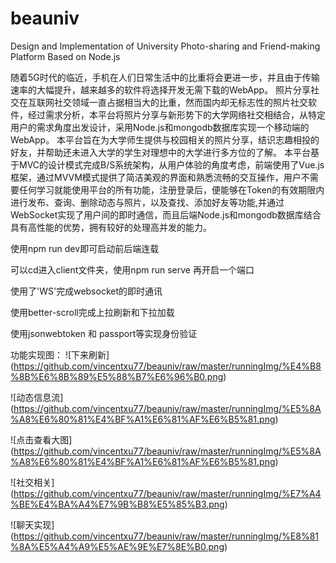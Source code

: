 # beauniv
Design and Implementation of University       Photo-sharing and Friend-making           Platform Based on Node.js

随着5G时代的临近，手机在人们日常生活中的比重将会更进一步，并且由于传输速率的大幅提升，越来越多的软件将选择开发无需下载的WebApp。
照片分享社交在互联网社交领域一直占据相当大的比重，然而国内却无标志性的照片社交软件，经过需求分析，本平台将照片分享与新形势下的大学网络社交相结合，从特定用户的需求角度出发设计，采用Node.js和mongodb数据库实现一个移动端的WebApp。
本平台旨在为大学师生提供与校园相关的照片分享，结识志趣相投的好友，并帮助还未进入大学的学生对理想中的大学进行多方位的了解。
本平台基于MVC的设计模式完成B/S系统架构，从用户体验的角度考虑，前端使用了Vue.js框架，通过MVVM模式提供了简洁美观的界面和熟悉流畅的交互操作，用户不需要任何学习就能使用平台的所有功能，注册登录后，便能够在Token的有效期限内进行发布、查询、删除动态与照片，以及查找、添加好友等功能,并通过WebSocket实现了用户间的即时通信，而且后端Node.js和mongodb数据库结合具有高性能的优势，拥有较好的处理高并发的能力。

使用npm run dev即可启动前后端连载

可以cd进入client文件夹，使用npm run serve 再开启一个端口

使用了'WS'完成websocket的即时通讯

使用better-scroll完成上拉刷新和下拉加载

使用jsonwebtoken 和 passport等实现身份验证

功能实现图：
![下来刷新]
(https://github.com/vincentxu77/beauniv/raw/master/runningImg/%E4%B8%8B%E6%8B%89%E5%88%B7%E6%96%B0.png)

![动态信息流]
(https://github.com/vincentxu77/beauniv/raw/master/runningImg/%E5%8A%A8%E6%80%81%E4%BF%A1%E6%81%AF%E6%B5%81.png)

![点击查看大图]
(https://github.com/vincentxu77/beauniv/raw/master/runningImg/%E5%8A%A8%E6%80%81%E4%BF%A1%E6%81%AF%E6%B5%81.png)

![社交相关]
(https://github.com/vincentxu77/beauniv/raw/master/runningImg/%E7%A4%BE%E4%BA%A4%E7%9B%B8%E5%85%B3.png)

![聊天实现]
(https://github.com/vincentxu77/beauniv/raw/master/runningImg/%E8%81%8A%E5%A4%A9%E5%AE%9E%E7%8E%B0.png)
